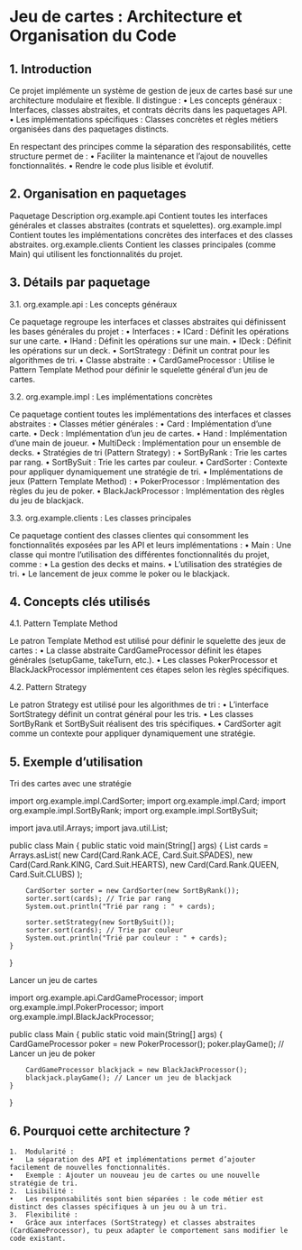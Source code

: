 
# Jeu de cartes : Architecture et Organisation du Code

## 1. Introduction

Ce projet implémente un système de gestion de jeux de cartes basé sur une architecture modulaire et flexible. Il distingue :
	•	Les concepts généraux : Interfaces, classes abstraites, et contrats décrits dans les paquetages API.
	•	Les implémentations spécifiques : Classes concrètes et règles métiers organisées dans des paquetages distincts.

En respectant des principes comme la séparation des responsabilités, cette structure permet de :
	•	Faciliter la maintenance et l’ajout de nouvelles fonctionnalités.
	•	Rendre le code plus lisible et évolutif.

## 2. Organisation en paquetages

Paquetage	Description
org.example.api	Contient toutes les interfaces générales et classes abstraites (contrats et squelettes).
org.example.impl	Contient toutes les implémentations concrètes des interfaces et des classes abstraites.
org.example.clients	Contient les classes principales (comme Main) qui utilisent les fonctionnalités du projet.

## 3. Détails par paquetage

3.1. org.example.api : Les concepts généraux

Ce paquetage regroupe les interfaces et classes abstraites qui définissent les bases générales du projet :
	•	Interfaces :
	•	ICard : Définit les opérations sur une carte.
	•	IHand : Définit les opérations sur une main.
	•	IDeck : Définit les opérations sur un deck.
	•	SortStrategy : Définit un contrat pour les algorithmes de tri.
	•	Classe abstraite :
	•	CardGameProcessor : Utilise le Pattern Template Method pour définir le squelette général d’un jeu de cartes.

3.2. org.example.impl : Les implémentations concrètes

Ce paquetage contient toutes les implémentations des interfaces et classes abstraites :
	•	Classes métier générales :
	•	Card : Implémentation d’une carte.
	•	Deck : Implémentation d’un jeu de cartes.
	•	Hand : Implémentation d’une main de joueur.
	•	MultiDeck : Implémentation pour un ensemble de decks.
	•	Stratégies de tri (Pattern Strategy) :
	•	SortByRank : Trie les cartes par rang.
	•	SortBySuit : Trie les cartes par couleur.
	•	CardSorter : Contexte pour appliquer dynamiquement une stratégie de tri.
	•	Implémentations de jeux (Pattern Template Method) :
	•	PokerProcessor : Implémentation des règles du jeu de poker.
	•	BlackJackProcessor : Implémentation des règles du jeu de blackjack.

3.3. org.example.clients : Les classes principales

Ce paquetage contient des classes clientes qui consomment les fonctionnalités exposées par les API et leurs implémentations :
	•	Main : Une classe qui montre l’utilisation des différentes fonctionnalités du projet, comme :
	•	La gestion des decks et mains.
	•	L’utilisation des stratégies de tri.
	•	Le lancement de jeux comme le poker ou le blackjack.

## 4. Concepts clés utilisés

4.1. Pattern Template Method

Le patron Template Method est utilisé pour définir le squelette des jeux de cartes :
	•	La classe abstraite CardGameProcessor définit les étapes générales (setupGame, takeTurn, etc.).
	•	Les classes PokerProcessor et BlackJackProcessor implémentent ces étapes selon les règles spécifiques.

4.2. Pattern Strategy

Le patron Strategy est utilisé pour les algorithmes de tri :
	•	L’interface SortStrategy définit un contrat général pour les tris.
	•	Les classes SortByRank et SortBySuit réalisent des tris spécifiques.
	•	CardSorter agit comme un contexte pour appliquer dynamiquement une stratégie.

## 5. Exemple d’utilisation

Tri des cartes avec une stratégie

import org.example.impl.CardSorter;
import org.example.impl.Card;
import org.example.impl.SortByRank;
import org.example.impl.SortBySuit;

import java.util.Arrays;
import java.util.List;

public class Main {
    public static void main(String[] args) {
        List<Card> cards = Arrays.asList(
            new Card(Card.Rank.ACE, Card.Suit.SPADES),
            new Card(Card.Rank.KING, Card.Suit.HEARTS),
            new Card(Card.Rank.QUEEN, Card.Suit.CLUBS)
        );

        CardSorter sorter = new CardSorter(new SortByRank());
        sorter.sort(cards); // Trie par rang
        System.out.println("Trié par rang : " + cards);

        sorter.setStrategy(new SortBySuit());
        sorter.sort(cards); // Trie par couleur
        System.out.println("Trié par couleur : " + cards);
    }
}

Lancer un jeu de cartes

import org.example.api.CardGameProcessor;
import org.example.impl.PokerProcessor;
import org.example.impl.BlackJackProcessor;

public class Main {
    public static void main(String[] args) {
        CardGameProcessor poker = new PokerProcessor();
        poker.playGame(); // Lancer un jeu de poker

        CardGameProcessor blackjack = new BlackJackProcessor();
        blackjack.playGame(); // Lancer un jeu de blackjack
    }
}

## 6. Pourquoi cette architecture ?

	1.	Modularité :
	•	La séparation des API et implémentations permet d’ajouter facilement de nouvelles fonctionnalités.
	•	Exemple : Ajouter un nouveau jeu de cartes ou une nouvelle stratégie de tri.
	2.	Lisibilité :
	•	Les responsabilités sont bien séparées : le code métier est distinct des classes spécifiques à un jeu ou à un tri.
	3.	Flexibilité :
	•	Grâce aux interfaces (SortStrategy) et classes abstraites (CardGameProcessor), tu peux adapter le comportement sans modifier le code existant.
